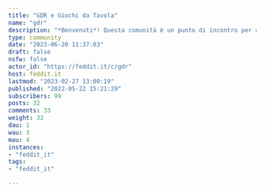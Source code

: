 ```yaml
---
title: "GDR e Giochi da Tavola" 
name: "gdr"
description: "*Benvenuti*! Questa comunità è un punto di incontro per appassionati di Libri Game, Gioco di ruolo e Giochi da Tavola**Regole** - All’interno di questa comunità è necessario parlare in italiano. - Un luogo dove pubblicare e commentare le notizie relative al mondo del Gioco di ruolo e Libri Game, dove consigliare le proprie letture e condividere le proprie collezioni. - Ogni contributo è prezioso, il confronto e lo scambio di opinioni   sono una ricchezza; unico limite è il rispetto reciproco e l’utilizzo   di un linguaggio appropriato. - il regolamento potrebbe subire cambiamenti in futuro per migliorare   l'esperienza per tuttiringrazio [Fumetti](https://feddit.it/c/fumetti), per la possibilità di prendere spunto dalla sua presentazione"
type: community
date: "2023-06-20 11:37:03"
draft: false
nsfw: false
actor_id: "https://feddit.it/c/gdr"
host: feddit.it
lastmod: "2023-02-27 13:00:19"
published: "2022-05-22 15:21:29"
subscribers: 99
posts: 32
comments: 33
weight: 32
dau: 1
wau: 3
mau: 4
instances:
- "feddit_it"
tags: 
- "feddit_it"

---
```

